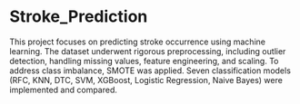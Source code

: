 # Stroke_Prediction
This project focuses on predicting stroke occurrence using machine learning. The dataset underwent rigorous preprocessing, including outlier detection, handling missing values, feature engineering, and scaling. To address class imbalance, SMOTE was applied. Seven classification models (RFC, KNN, DTC, SVM, XGBoost, Logistic Regression, Naive Bayes) were implemented and compared.
